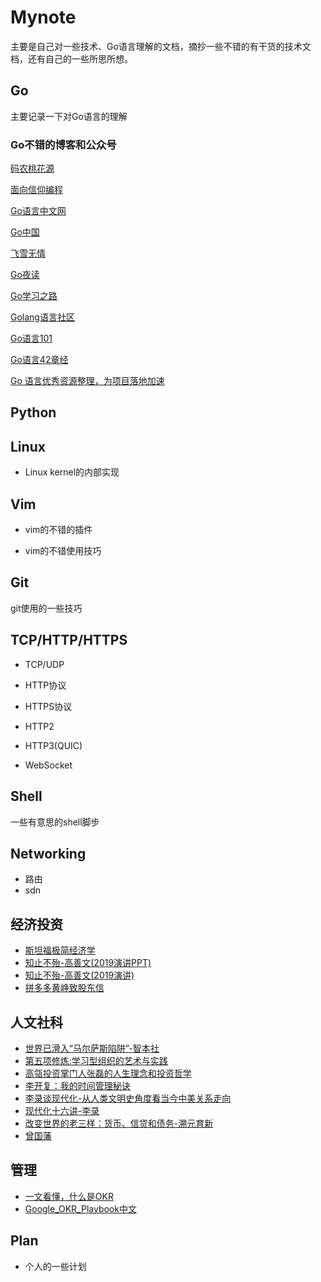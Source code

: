 # Mynote

主要是自己对一些技术、Go语言理解的文档，摘抄一些不错的有干货的技术文档，还有自己的一些所思所想。

## Go

主要记录一下对Go语言的理解

### Go不错的博客和公众号

[码农桃花源](https://qcrao91.gitbook.io/go/)

[面向信仰编程](https://draveness.me/golang/)

[Go语言中文网](https://mp.weixin.qq.com/mp/profile_ext?action=home&__biz=MzAxMTA4Njc0OQ==&scene=124#wechat_redirect)

[Go中国](https://mp.weixin.qq.com/mp/profile_ext?action=home&__biz=MjM5OTcxMzE0MQ==&scene=124#wechat_redirect)

[飞雪无情](https://mp.weixin.qq.com/mp/profile_ext?action=home&__biz=MzI3MjU4Njk3Ng==&scene=124#wechat_redirect)

[Go夜读](https://mp.weixin.qq.com/mp/profile_ext?action=home&__biz=MzAwNTc3OTE5Mg==&scene=124#wechat_redirect)

[Go学习之路](https://github.com/developer-learning/learning-golang)

[Golang语言社区](https://cloud.tencent.com/developer/column/2170)

[Go语言101](https://gfw.go101.org/article/101.html)

[Go语言42章经](https://github.com/ffhelicopter/Go42/blob/master/SUMMARY.md)

[Go 语言优秀资源整理，为项目落地加速](https://shockerli.net/post/go-awesome/)

## Python



## Linux

* Linux kernel的内部实现

    

## Vim

* vim的不错的插件

* vim的不错使用技巧

    

## Git

git使用的一些技巧



## TCP/HTTP/HTTPS

* TCP/UDP
* HTTP协议
* HTTPS协议

* HTTP2
* HTTP3(QUIC)
* WebSocket



## Shell

一些有意思的shell脚步



## Networking

* 路由
* sdn



## 经济投资

* [斯坦福极简经济学](https://github.com/lizj3624/mynote/blob/master/reading-notes/%E8%AF%BB%E3%80%8A%E6%96%AF%E5%9D%A6%E7%A6%8F%E6%9E%81%E7%AE%80%E7%BB%8F%E6%B5%8E%E5%AD%A6%E3%80%8B%E4%B8%80%E4%BA%9B%E6%80%BB%E7%BB%93.md)
* [知止不殆-高善文(2019演讲PPT)](https://github.com/lizj3624/mynote/blob/master/reading-notes/%E7%9F%A5%E6%AD%A2%E4%B8%8D%E6%AE%86_%E9%AB%98%E5%96%84%E6%96%87.pdf)
* [知止不殆-高善文(2019演讲)](https://www.youtube.com/watch?v=zzQ3vC6svB4)
* [拼多多黄峥致股东信](https://github.com/lizj3624/mynote/blob/master/reading-notes/%E6%8B%BC%E5%A4%9A%E5%A4%9A(%E9%BB%84%E5%B3%A5)%E8%87%B4%E8%82%A1%E4%B8%9C%E4%B8%80.md)

## 人文社科

* [世界已滑入“马尔萨斯陷阱”-智本社](https://mp.weixin.qq.com/s/l4vAX3o7HrVQSwjOrRuOYA)
* [第五项修炼:学习型组织的艺术与实践](https://github.com/lizj3624/mynote/blob/master/reading-notes/%E7%AC%AC%E4%BA%94%E9%A1%B9%E4%BF%AE%E7%82%BC%EF%BC%9A%E5%AD%A6%E4%B9%A0%E5%9E%8B%E7%BB%84%E7%BB%87%E7%9A%84%E8%89%BA%E6%9C%AF%E4%B8%8E%E5%AE%9E%E8%B7%B5.md)
* [高瓴投资掌门人张磊的人生理念和投资哲学](https://github.com/lizj3624/mynote/blob/master/reading-notes/%E9%AB%98%E7%93%B4%E6%8A%95%E8%B5%84%E6%8E%8C%E9%97%A8%E4%BA%BA%E5%BC%A0%E7%A3%8A%E7%9A%84%E4%BA%BA%E7%94%9F%E7%90%86%E5%BF%B5%E5%92%8C%E6%8A%95%E8%B5%84%E5%93%B2%E5%AD%A6.md)
* [李开复：我的时间管理秘诀](https://github.com/lizj3624/mynote/blob/master/reading-notes/%E6%9D%8E%E5%BC%80%E5%A4%8D%EF%BC%9A%E6%88%91%E7%9A%84%E6%97%B6%E9%97%B4%E7%AE%A1%E7%90%86%E7%A7%98%E8%AF%80.md)
* [李录谈现代化-从人类文明史角度看当今中美关系走向](https://github.com/lizj3624/mynote/blob/master/reading-notes/%E6%9D%8E%E5%BD%95%E8%B0%88%E7%8E%B0%E4%BB%A3%E5%8C%96-%E4%BB%8E%E4%BA%BA%E7%B1%BB%E6%96%87%E6%98%8E%E5%8F%B2%E8%A7%92%E5%BA%A6%E7%9C%8B%E5%BD%93%E4%BB%8A%E4%B8%AD%E7%BE%8E%E5%85%B3%E7%B3%BB%E8%B5%B0%E5%90%91.pdf)
* [现代化十六讲-李录](https://github.com/lizj3624/mynote/blob/master/reading-notes/%E7%8E%B0%E4%BB%A3%E5%8C%96%E5%8D%81%E5%85%AD%E8%AE%B2-%E6%9D%8E%E5%BD%95.pdf)
* [改变世界的老三样：货币、信贷和债务-溯元育新](https://mp.weixin.qq.com/s/h14q5BVSSWsNgU5K6bMEVw)
* [曾国藩](https://github.com/lizj3624/mynote/blob/master/reading-notes/%E6%9B%BE%E5%9B%BD%E8%97%A9.md)

## 管理
* [一文看懂，什么是OKR](https://m.zjbyte.com/sbfp/finance/article?groupId=6646618488267866628&itemId=6646618488267866628&timestamp=1588043478&article_category=stock&req_id=2020042811111801001404009410848F65&group_id=6646618488267866628)
* [Google_OKR_Playbook中文](https://mp.weixin.qq.com/s/A1C5BE5rBCeTGlrJm95jVw)


## Plan

* 个人的一些计划



